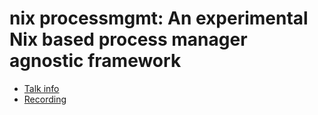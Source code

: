 # nix processmgmt: An experimental Nix based process manager agnostic framework

* [Talk info]()
* [Recording](https://www.youtube.com/watch?v=5Ne9phG8DiQ)
